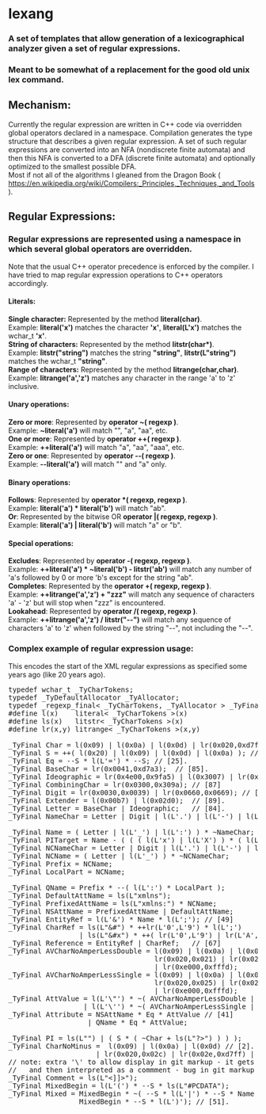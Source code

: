 # lexang
### A set of templates that allow generation of a lexicographical analyzer given a set of regular expressions.  
### Meant to be somewhat of a replacement for the good old unix lex command.

## Mechanism:
Currently the regular expression are written in C++ code via overridden global operators declared in a namespace. Compilation generates the type structure that describes a given regular expression. A set of such regular expressions are converted into an NFA (nondiscrete finite automata) and then this NFA is converted to a DFA (discrete finite automata) and optionally optimized to the smallest possible DFA.  
Most if not all of the algorithms I gleaned from the Dragon Book ( https://en.wikipedia.org/wiki/Compilers:_Principles,_Techniques,_and_Tools ).

## Regular Expressions:
### Regular expressions are represented using a namespace in which several global operators are overridden.
Note that the usual C++ operator precedence is enforced by the compiler. I have tried to map regular expression operations to C++ operators accordingly.
#### Literals:
  **Single character:** Represented by the method **literal(char)**.  
  Example: **literal('x')** matches the character **'x'**, **literal(L'x')** matches the wchar_t **'x'**.  
  **String of characters:** Represented by the method **litstr(char\*)**.  
  Example: **litstr("string")** matches the string **"string"**, **litstr(L"string")** matches the wchar_t **"string"**.  
  **Range of characters:** Represented by the method **litrange(char,char)**.  
  Example: **litrange('a','z')** matches any character in the range 'a' to 'z' inclusive. 
#### Unary operations:
  **Zero or more**: Represented by **operator ~( regexp )**.  
  Example: **~literal('a')** will match "", "a", "aa", etc.  
  **One or more**: Represented by **operator ++( regexp )**.  
  Example: **++literal('a')** will match "a", "aa", "aaa", etc.  
  **Zero or one**: Represented by **operator --( regexp )**.  
  Example: **--literal('a')** will match "" and "a" only.  
#### Binary operations:
  **Follows**: Represented by **operator \*( regexp, regexp )**.  
  Example: **literal('a') * literal('b')** will match "ab".  
  **Or**: Represented by the bitwise OR **operator |( regexp, regexp )**.  
  Example: **literal('a') | literal('b')** will match "a" or "b".  
#### Special operations:
  **Excludes**: Represented by **operator -( regexp, regexp )**.  
  Example: **++literal('a') * ~literal('b') - litstr('ab')** will match any number of 'a's followed by 0 or more 'b's except for the string "ab".  
  **Completes**: Represented by the **operator +( regexp, regexp )**.  
  Example: **++litrange('a','z') + "zzz"** will match any sequence of characters 'a' - 'z' but will stop when "zzz" is encountered.  
  **Lookahead**: Represented by **operator /( regexp, regexp )**.  
  Example: **++litrange('a','z') / litstr("--")** will match any sequence of characters 'a' to 'z' when followed by the string "--", not including the "--".

### Complex example of regular expression usage:
This encodes the start of the XML regular expressions as specified some years ago (like 20 years ago).
<pre>
typedef wchar_t _TyCharTokens;
typedef _TyDefaultAllocator _TyAllocator;
typedef _regexp_final< _TyCharTokens, _TyAllocator > _TyFinal;
#define l(x)	literal< _TyCharTokens >(x)
#define ls(x)	litstr< _TyCharTokens >(x)
#define lr(x,y)	litrange< _TyCharTokens >(x,y)

_TyFinal Char =	l(0x09) | l(0x0a) | l(0x0d) | lr(0x020,0xd7ff) | lr(0xe000,0xfffd); // [2].
_TyFinal S = ++( l(0x20) | l(0x09) | l(0x0d) | l(0x0a) ); // [3]
_TyFinal Eq = --S * l(L'=') * --S; // [25].
_TyFinal BaseChar = lr(0x0041,0xd7a3);	// [85].
_TyFinal Ideographic = lr(0x4e00,0x9fa5) | l(0x3007) | lr(0x3021,0x3029); // [86]
_TyFinal CombiningChar = lr(0x0300,0x309a);	// [87]
_TyFinal Digit = lr(0x0030,0x0039) | lr(0x0660,0x0669); // [88]
_TyFinal Extender = l(0x00b7) | l(0x02d0);	// [89].
_TyFinal Letter = BaseChar | Ideographic;	// [84].
_TyFinal NameChar = Letter | Digit | l(L'.') | l(L'-') | l(L'_') | l(L':') | CombiningChar | Extender; // [4]

_TyFinal Name = ( Letter | l(L'_') | l(L':') ) * ~NameChar;	// [5]
_TyFinal PITarget = Name - ( ( ( l(L'x') | l(L'X') ) * ( l(L'm') | l(L'M') ) * ( l(L'l') | l(L'L') ) ) );
_TyFinal NCNameChar = Letter | Digit | l(L'.') | l(L'-') | l(L'_') | CombiningChar | Extender;	// namespace support
_TyFinal NCName = ( Letter | l(L'_') ) * ~NCNameChar;
_TyFinal Prefix = NCName;
_TyFinal LocalPart = NCName;

_TyFinal QName = Prefix * --( l(L':') * LocalPart );
_TyFinal DefaultAttName = ls(L"xmlns");
_TyFinal PrefixedAttName = ls(L"xmlns:") * NCName;
_TyFinal NSAttName = PrefixedAttName | DefaultAttName;
_TyFinal EntityRef = l(L'&') * Name * l(L';'); // [49]
_TyFinal CharRef = ls(L"&#") * ++lr(L'0',L'9') * l(L';') 
                 | ls(L"&#x") * ++( lr(L'0',L'9') | lr(L'A',L'F') | lr(L'a',L'f') ) * l(L';'); // [66]
_TyFinal Reference = EntityRef | CharRef;	// [67]
_TyFinal AVCharNoAmperLessDouble = l(0x09) | l(0x0a) | l(0x0d) |	// Char - '&' - '<' - '"'
                                   lr(0x020,0x021) | lr(0x023,0x025) | lr(0x027,0x03b) | lr(0x03d,0xd7ff) 
                                   | lr(0xe000,0xfffd);
_TyFinal AVCharNoAmperLessSingle = l(0x09) | l(0x0a) | l(0x0d) |	// Char - '&' - '<' - '\''
                                   lr(0x020,0x025) | lr(0x028,0x03b) | lr(0x03d,0xd7ff) 
                                   | lr(0xe000,0xfffd);
_TyFinal AttValue = l(L'\"') * ~( AVCharNoAmperLessDouble | Reference ) * l(L'\"')	// [10]
                  | l(L'\'') * ~( AVCharNoAmperLessSingle | Reference ) * l(L'\'');
_TyFinal Attribute = NSAttName * Eq * AttValue // [41]
                   | QName * Eq * AttValue;

_TyFinal PI = ls(L"<?")	* PITarget * ( ls(L"?>") | ( S * ( ~Char + ls(L"?>") ) ) );
_TyFinal CharNoMinus =	l(0x09) | l(0x0a) | l(0x0d) // [2].
                     | lr(0x020,0x02c) | lr(0x02e,0xd7ff) | lr(0xe000,0xfffd);
// note: extra '\' to allow display in git markup - it gets converted to XML 
//   and then interpreted as a commment - bug in git markup - should be in CDATA section:
_TyFinal Comment = ls(L"<<![CDATA[!--") * ~( CharNoMinus | ( l(L'-') * CharNoMinus ) ) * ls(L"-->]]>");
_TyFinal MixedBegin = l(L'(') * --S * ls(L"#PCDATA");
_TyFinal Mixed = MixedBegin * ~( --S * l(L'|') * --S * Name ) * --S * ls(L")*") |
                 MixedBegin * --S * l(L')'); // [51].
</pre>
  


